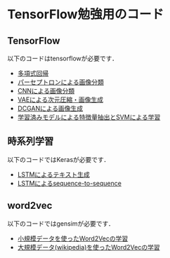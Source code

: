 # TensorFlow勉強用のコード

## TensorFlow
以下のコードはtensorflowが必要です．
- [多項式回帰](polynomial_regression.ipynb)
- [パーセプトロンによる画像分類](NN_mnist.ipynb)
- [CNNによる画像分類](CNN_mnist.ipynb)
- [VAEによる次元圧縮・画像生成](vae.ipynb)
- [DCGANによる画像生成](DCGAN_mnist.ipynb)
- [学習済みモデルによる特徴量抽出とSVMによる学習](imagenet_svm.ipynb)

## 時系列学習
以下のコードではKerasが必要です．
- [LSTMによるテキスト生成](textgen.ipynb)
- [LSTMによるsequence-to-sequence](seq2seq.ipynb)

## word2vec
以下のコードではgensimが必要です．
- [小規模データを使ったWord2Vecの学習](word2vec.ipynb)
- [大規模データ(wikipedia)を使ったWord2Vecの学習](word2vec_wiki.ipynb)
